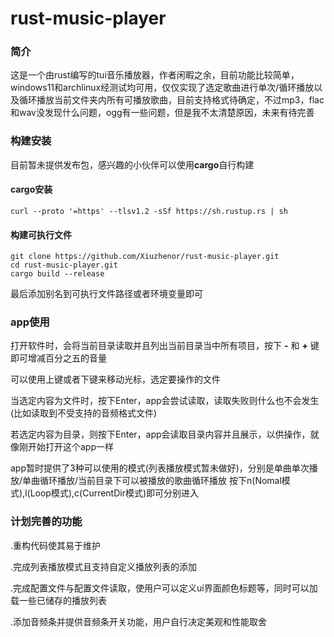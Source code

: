 # rust-music-player

### 简介

这是一个由rust编写的tui音乐播放器，作者闲暇之余，目前功能比较简单，windows11和archlinux经测试均可用，仅仅实现了选定歌曲进行单次/循环播放以及循环播放当前文件夹内所有可播放歌曲，目前支持格式待确定，不过mp3，flac和wav没发现什么问题，ogg有一些问题，但是我不太清楚原因，未来有待完善

### 构建安装

目前暂未提供发布包，感兴趣的小伙伴可以使用**cargo**自行构建

#### cargo安装
```shell
curl --proto '=https' --tlsv1.2 -sSf https://sh.rustup.rs | sh
```

#### 构建可执行文件
```shell
git clone https://github.com/Xiuzhenor/rust-music-player.git
cd rust-music-player.git
cargo build --release
```

最后添加别名到可执行文件路径或者环境变量即可

### app使用
打开软件时，会将当前目录读取并且列出当前目录当中所有项目，按下 **-** 和 **+** 键即可增减百分之五的音量

可以使用上键或者下键来移动光标，选定要操作的文件

当选定内容为文件时，按下Enter，app会尝试读取，读取失败则什么也不会发生(比如读取到不受支持的音频格式文件)

若选定内容为目录，则按下Enter，app会读取目录内容并且展示，以供操作，就像刚开始打开这个app一样

app暂时提供了3种可以使用的模式(列表播放模式暂未做好)，分别是单曲单次播放/单曲循环播放/当前目录下可以被播放的歌曲循环播放
按下n(Nomal模式),l(Loop模式),c(CurrentDir模式)即可分别进入

### 计划完善的功能

.重构代码使其易于维护

.完成列表播放模式且支持自定义播放列表的添加

.完成配置文件与配置文件读取，使用户可以定义ui界面颜色标题等，同时可以加载一些已储存的播放列表

.添加音频条并提供音频条开关功能，用户自行决定美观和性能取舍
